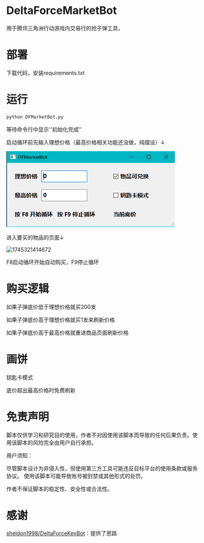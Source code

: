 # DeltaForceMarketBot

用于腾讯三角洲行动游戏内交易行的抢子弹工具，

# 部署

下载代码，安装requirements.txt

# 运行

```python
python DFMarketBot.py
```

等待命令行中显示''初始化完成''

启动循环前先输入理想价格（最高价格相关功能还没做，纯摆设）↓

![1745483382173](image/README/1745483382173.png)

进入要买的物品的页面↓

![1745321414672](image/README/1745321414672.png)

F8启动循环开始自动购买，F9停止循环

# 购买逻辑

如果子弹底价低于理想价格就买200发

如果子弹底价高于理想价格就买1发来刷新价格

如果子弹底价高于最高价格就重进商品页面刷新价格

# 画饼

钥匙卡模式

底价超出最高价格时免费刷新

# 免责声明

脚本仅供学习和研究目的使用，作者不对因使用该脚本而导致的任何后果负责。使用该脚本的风险完全由用户自行承担。

用户须知：

尽管脚本设计为非侵入性，但使用第三方工具可能违反目标平台的使用条款或服务协议。 使用该脚本可能导致账号被封禁或其他形式的处罚。

作者不保证脚本的稳定性、安全性或合法性。

# 感谢

[sheldon1998/DeltaForceKeyBot](https://github.com/sheldon1998/DeltaForceKeyBot)：提供了思路
